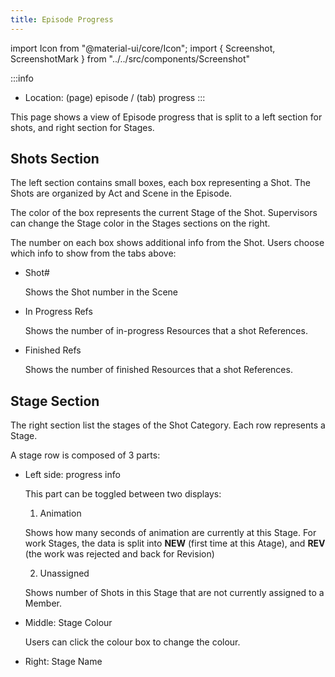 ```yaml
---
title: Episode Progress
---
```

import Icon from "@material-ui/core/Icon";
import { Screenshot, ScreenshotMark } from "../../src/components/Screenshot"

:::info
- Location: (page) episode / (tab) progress
:::

This page shows a view of Episode progress that is split to a left section for shots, and right section for Stages.

<Screenshot image="/screenshot/episode_progress.png">
</Screenshot>

## Shots Section

The left section contains small boxes, each box representing a Shot.
The Shots are organized by Act and Scene in the Episode.

The color of the box represents the current Stage of the Shot.
Supervisors can change the Stage color in the Stages sections on the right.

The number on each box shows additional info from the Shot. Users choose which info to show from the tabs above:

- Shot#

  Shows the Shot number in the Scene

- In Progress Refs

  Shows the number of in-progress Resources that a shot References.

- Finished Refs

  Shows the number of finished Resources that a shot References.

## Stage Section

The right section list the stages of the Shot Category. Each row represents a Stage.

A stage row is composed of 3 parts:

- Left side: progress info

  This part can be toggled between two displays:

  1. Animation

    Shows how many seconds of animation are currently at this Stage.
    For work Stages, the data is split into **NEW** (first time at this Atage),
    and **REV** (the work was rejected and back for Revision)

  2. Unassigned

    Shows number of Shots in this Stage that are not currently assigned to a Member.

- Middle: Stage Colour

  Users can click the colour box to change the colour.

- Right: Stage Name